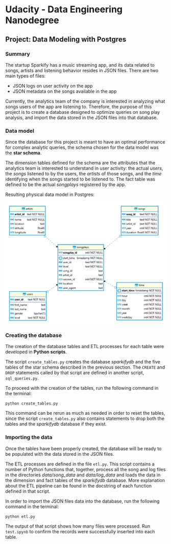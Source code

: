 # Udacity - Data Engineering Nanodegree
## Project: Data Modeling with Postgres


### Summary

The startup Sparkify has a music streaming app, and its data related to songs, artists and listening behavior resides in JSON files. There are two main types of files:
* JSON logs on user activity on the app
* JSON metadata on the songs available in the app

Currently, the analytics team of the company is interested in analyzing what songs users of the app are listening to. Therefore, the purpose of this project is to create a database designed to optimize queries on song play analysis, and import the data stored in the JSON files into that database.

### Data model

Since the database for this project is meant to have an optimal performance for complex analytic queries, the schema chosen for the data model was the **star schema**. 

The dimension tables defined for the schema are the attributes that the analytics team is interested to understand in user activity: the actual *users*, the *songs* listened to by the users, the *artists* of those songs, and the *time* identifying when the songs started to be listened to. The fact table was defined to be the actual *songplays* registered by the app.

Resulting physical data model in Postgres:
 
![Data Model](project1_data_model.png)

### Creating the database

The creation of the database tables and ETL processes for each table were developed in **Python scripts**.

The script `create_tables.py` creates the database *sparkifydb* and the five tables of the star schema described in the previous section. The `CREATE` and `DROP` statements called by that script are defined in another script, `sql_queries.py`. 

To proceed with the creation of the tables, run the following command in the terminal:

```
python create_tables.py
```

This command can be rerun as much as needed in order to reset the tables, since the script `create_tables.py` also contains statements to drop both the tables and the *sparkifydb* database if they exist.

### Importing the data

Once the tables have been properly created, the database will be ready to be populated with the data stored in the JSON files.

The ETL processes are defined in the file `etl.py`. This script contains a number of Python functions that, together, process all the song and log files in the directories *data/song_data* and *data/log_data* and loads the data in the dimension and fact tables of the *sparkifydb* database. More explanation about the ETL pipeline can be found in the docstring of each function defined in that script.

In order to import the JSON files data into the database, run the following command in the terminal:

```
python etl.py
```

The output of that script shows how many files were processed. Run `test.ipynb` to confirm the records were successfully inserted into each table.
